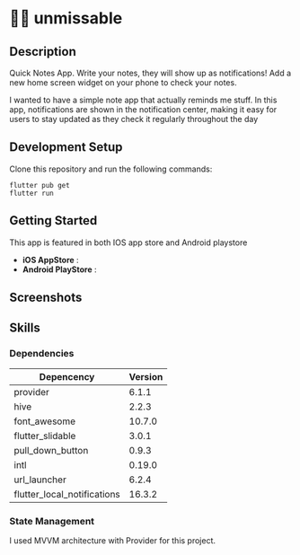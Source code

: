 # 🔔🔔 unmissable

## Description

Quick Notes App. Write your notes, they will show up as notifications!
Add a new home screen widget on your phone to check your notes.

I wanted to have a simple note app that actually reminds me stuff.
In this app, notifications are shown in the notification center, making it easy for users to stay updated as they check it regularly throughout the day

## Development Setup

Clone this repository and run the following commands:

```
flutter pub get
flutter run
```

## Getting Started

This app is featured in both IOS app store and Android playstore

- **iOS AppStore** :
- **Android PlayStore** :

## Screenshots

## Skills

### Dependencies

| Depencency                  | Version |
| --------------------------- | ------- |
| provider                    | 6.1.1   |
| hive                        | 2.2.3   |
| font_awesome                | 10.7.0  |
| flutter_slidable            | 3.0.1   |
| pull_down_button            | 0.9.3   |
| intl                        | 0.19.0  |
| url_launcher                | 6.2.4   |
| flutter_local_notifications | 16.3.2  |

### State Management

I used MVVM architecture with Provider for this project.
